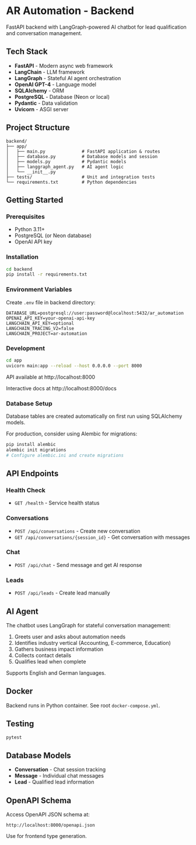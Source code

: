 # AR Automation - Backend

FastAPI backend with LangGraph-powered AI chatbot for lead qualification and conversation management.

## Tech Stack

- **FastAPI** - Modern async web framework
- **LangChain** - LLM framework
- **LangGraph** - Stateful AI agent orchestration
- **OpenAI GPT-4** - Language model
- **SQLAlchemy** - ORM
- **PostgreSQL** - Database (Neon or local)
- **Pydantic** - Data validation
- **Uvicorn** - ASGI server

## Project Structure

```
backend/
├── app/
│   ├── main.py              # FastAPI application & routes
│   ├── database.py          # Database models and session
│   ├── models.py            # Pydantic models
│   ├── langgraph_agent.py   # AI agent logic
│   └── __init__.py
├── tests/                   # Unit and integration tests
└── requirements.txt         # Python dependencies
```

## Getting Started

### Prerequisites

- Python 3.11+
- PostgreSQL (or Neon database)
- OpenAI API key

### Installation

```bash
cd backend
pip install -r requirements.txt
```

### Environment Variables

Create `.env` file in backend directory:

```env
DATABASE_URL=postgresql://user:password@localhost:5432/ar_automation
OPENAI_API_KEY=your-openai-api-key
LANGCHAIN_API_KEY=optional
LANGCHAIN_TRACING_V2=false
LANGCHAIN_PROJECT=ar-automation
```

### Development

```bash
cd app
uvicorn main:app --reload --host 0.0.0.0 --port 8000
```

API available at http://localhost:8000

Interactive docs at http://localhost:8000/docs

### Database Setup

Database tables are created automatically on first run using SQLAlchemy models.

For production, consider using Alembic for migrations:

```bash
pip install alembic
alembic init migrations
# Configure alembic.ini and create migrations
```

## API Endpoints

### Health Check
- `GET /health` - Service health status

### Conversations
- `POST /api/conversations` - Create new conversation
- `GET /api/conversations/{session_id}` - Get conversation with messages

### Chat
- `POST /api/chat` - Send message and get AI response

### Leads
- `POST /api/leads` - Create lead manually

## AI Agent

The chatbot uses LangGraph for stateful conversation management:

1. Greets user and asks about automation needs
2. Identifies industry vertical (Accounting, E-commerce, Education)
3. Gathers business impact information
4. Collects contact details
5. Qualifies lead when complete

Supports English and German languages.

## Docker

Backend runs in Python container. See root `docker-compose.yml`.

## Testing

```bash
pytest
```

## Database Models

- **Conversation** - Chat session tracking
- **Message** - Individual chat messages
- **Lead** - Qualified lead information

## OpenAPI Schema

Access OpenAPI JSON schema at:
```
http://localhost:8000/openapi.json
```

Use for frontend type generation.
